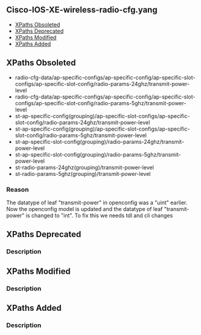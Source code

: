 ## Cisco-IOS-XE-wireless-radio-cfg.yang


- [XPaths Obsoleted](#xpaths-obsoleted)
- [XPaths Deprecated](#xpaths-deprecated)
- [XPaths Modified](#xpaths-modified)
- [XPaths Added](#xpaths-added)

## XPaths Obsoleted

- radio-cfg-data/ap-specific-configs/ap-specific-config/ap-specific-slot-configs/ap-specific-slot-config/radio-params-24ghz/transmit-power-level
- radio-cfg-data/ap-specific-configs/ap-specific-config/ap-specific-slot-configs/ap-specific-slot-config/radio-params-5ghz/transmit-power-level
- st-ap-specific-config(grouping)/ap-specific-slot-configs/ap-specific-slot-config/radio-params-24ghz/transmit-power-level
- st-ap-specific-config(grouping)/ap-specific-slot-configs/ap-specific-slot-config/radio-params-5ghz/transmit-power-level
- st-ap-specific-slot-config(grouping)/radio-params-24ghz/transmit-power-level
- st-ap-specific-slot-config(grouping)/radio-params-5ghz/transmit-power-level
- st-radio-params-24ghz(grouping)/transmit-power-level
- st-radio-params-5ghz(grouping)/transmit-power-level

### Reason

The datatype of leaf "transmit-power" in openconfig was a "uint" earlier. Now the openconfig model is updated and the datatype of leaf "transmit-power" is changed to "int".
To fix this we needs tdl and cli changes

## XPaths Deprecated

### Description

## XPaths Modified

### Description

## XPaths Added

### Description
